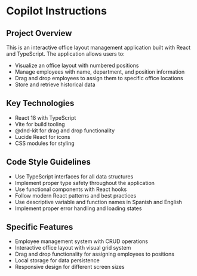 # Copilot Instructions

<!-- Use this file to provide workspace-specific custom instructions to Copilot. For more details, visit https://code.visualstudio.com/docs/copilot/copilot-customization#_use-a-githubcopilotinstructionsmd-file -->

## Project Overview
This is an interactive office layout management application built with React and TypeScript. The application allows users to:

- Visualize an office layout with numbered positions
- Manage employees with name, department, and position information
- Drag and drop employees to assign them to specific office locations
- Store and retrieve historical data

## Key Technologies
- React 18 with TypeScript
- Vite for build tooling
- @dnd-kit for drag and drop functionality
- Lucide React for icons
- CSS modules for styling

## Code Style Guidelines
- Use TypeScript interfaces for all data structures
- Implement proper type safety throughout the application
- Use functional components with React hooks
- Follow modern React patterns and best practices
- Use descriptive variable and function names in Spanish and English
- Implement proper error handling and loading states

## Specific Features
- Employee management system with CRUD operations
- Interactive office layout with visual grid system
- Drag and drop functionality for assigning employees to positions
- Local storage for data persistence
- Responsive design for different screen sizes

